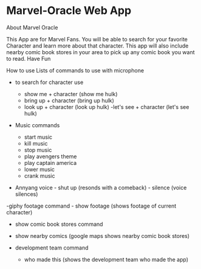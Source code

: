 # Marvel-Oracle Web App

About Marvel Oracle

This App are for Marvel Fans.  You will be able to search for your favorite Character and learn more about that character.  This app will also include nearby comic book stores in your area to pick up any comic book you want to read.  Have Fun

How to use
Lists of commands to use with microphone
  - to search for character use 
    - show me + character (show me hulk)
    - bring up + character (bring up hulk)
    - look up + character (look up hulk)
    -let's see + character (let's see hulk)
  
  - Music commands
    - start music
    - kill music
    - stop music
    - play avengers theme
    - play captain america
    - lower music 
    - crank music
   
   - Annyang voice
    - shut up (resonds with a comeback)
    - silence (voice silences)
    
   -giphy footage command
      - show footage (shows footage of current character)
      
 - show comic book stores command
  - show nearby comics (google maps shows nearby comic book stores)
  
  - development team command
    - who made this (shows the development team who made the app)

